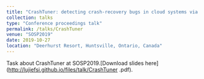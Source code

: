 ```yaml
---
title: "CrashTuner: detecting crash-recovery bugs in cloud systems via meta-info analysis"
collection: talks
type: "Conference proceedings talk"
permalink: /talks/CrashTuner
venue: "SOSP2019"
date: 2019-10-27
location: "Deerhurst Resort, Huntsville, Ontario, Canada"
---
```


Task about CrashTuner at SOSP2019.[Download slides here](http://lujiefsi.github.io/files/talk/CrashTuner .pdf).

